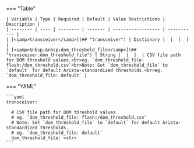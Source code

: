 <!--
  ~ Copyright (c) 2025 Arista Networks, Inc.
  ~ Use of this source code is governed by the Apache License 2.0
  ~ that can be found in the LICENSE file.
  -->
=== "Table"

    | Variable | Type | Required | Default | Value Restrictions | Description |
    | -------- | ---- | -------- | ------- | ------------------ | ----------- |
    | [<samp>transceiver</samp>](## "transceiver") | Dictionary |  |  |  |  |
    | [<samp>&nbsp;&nbsp;dom_threshold_file</samp>](## "transceiver.dom_threshold_file") | String |  |  |  | CSV file path for DOM threshold values.<br>eg. `dom_threshold_file: flash:/dom_threshold.csv`<br>Note: Set `dom_threshold_file` to `default` for default Arista-standardized thresholds.<br>eg. `dom_threshold_file: default` |

=== "YAML"

    ```yaml
    transceiver:

      # CSV file path for DOM threshold values.
      # eg. `dom_threshold_file: flash:/dom_threshold.csv`
      # Note: Set `dom_threshold_file` to `default` for default Arista-standardized thresholds.
      # eg. `dom_threshold_file: default`
      dom_threshold_file: <str>
    ```
